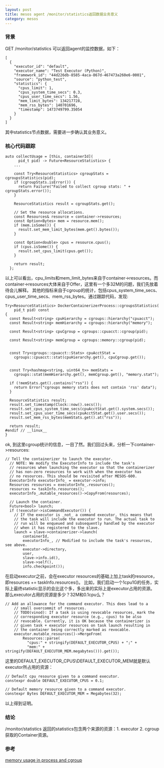 ```yaml
---
layout: post
title: mesos agent /monitor/statistics返回数据业务意义
category: mesos
---
```


### 背景
GET /monitor/statistics 可以返回agent的监控数据，如下：

```
[
  {
    "executor_id": "default",
    "executor_name": "Test Executor (Python)",
    "framework_id": "44d226db-8585-4aca-867d-467473a260e6-0001",
    "source": "python_test",
    "statistics": {
      "cpus_limit": 1,
      "cpus_system_time_secs": 0.3,
      "cpus_user_time_secs": 1.56,
      "mem_limit_bytes": 134217728,
      "mem_rss_bytes": 140701696,
      "timestamp": 1473749799.35054
    }
  }
]
```
其中statistics节点数据，需要进一步确认其业务意义。

### 核心代码跟踪

```
auto collectUsage = [this, containerId](
      pid_t pid) -> Future<ResourceStatistics> {
    ...

    const Try<ResourceStatistics> cgroupStats = cgroupsStatistics(pid);
    if (cgroupStats.isError()) {
      return Failure("Failed to collect cgroup stats: " + cgroupStats.error());
    }

    ResourceStatistics result = cgroupStats.get();

    // Set the resource allocations.
    const Resources& resource = container->resources;
    const Option<Bytes> mem = resource.mem();
    if (mem.isSome()) {
      result.set_mem_limit_bytes(mem.get().bytes());
    }

    const Option<double> cpus = resource.cpus();
    if (cpus.isSome()) {
      result.set_cpus_limit(cpus.get());
    }

    return result;
  };
```
以上可以看出，cpu_limits和mem_limit_bytes来自于container->resources。而container->resources大体来自于Offer，这里有一个多32M的问题，我们先放着待会儿解释。
其他的指标来自于cgroup的统计，包括cpus_system_time_secs、cpus_user_time_secs、mem_rss_bytes。通过跟踪代码，发现:

```
Try<ResourceStatistics> DockerContainerizerProcess::cgroupsStatistics(
    pid_t pid) const
{
  const Result<string> cpuHierarchy = cgroups::hierarchy("cpuacct");
  const Result<string> memHierarchy = cgroups::hierarchy("memory");

  const Result<string> cpuCgroup = cgroups::cpuacct::cgroup(pid);
 
  const Result<string> memCgroup = cgroups::memory::cgroup(pid);


  const Try<cgroups::cpuacct::Stats> cpuAcctStat =
    cgroups::cpuacct::stat(cpuHierarchy.get(), cpuCgroup.get());


  const Try<hashmap<string, uint64_t>> memStats =
    cgroups::stat(memHierarchy.get(), memCgroup.get(), "memory.stat");

  if (!memStats.get().contains("rss")) {
    return Error("cgroups memory stats does not contain 'rss' data");
  }

  ResourceStatistics result;
  result.set_timestamp(Clock::now().secs());
  result.set_cpus_system_time_secs(cpuAcctStat.get().system.secs());
  result.set_cpus_user_time_secs(cpuAcctStat.get().user.secs());
  result.set_mem_rss_bytes(memStats.get().at("rss"));

  return result;
#endif // __linux__
}
```
ok, 到这里cgroup统计的信息，一目了然。我们回过头来，分析一下container->resources:

```
// Tell the containerizer to launch the executor.
  // NOTE: We modify the ExecutorInfo to include the task's
  // resources when launching the executor so that the containerizer
  // has non-zero resources to work with when the executor has
  // no resources. This should be revisited after MESOS-600.
  ExecutorInfo executorInfo_ = executor->info;
  Resources resources = executorInfo_.resources();
  resources += taskInfo.resources();
  executorInfo_.mutable_resources()->CopyFrom(resources);

  // Launch the container.
  Future<bool> launch;
  if (!executor->isCommandExecutor()) {
    // If the executor is _not_ a command executor, this means that
    // the task will include the executor to run. The actual task to
    // run will be enqueued and subsequently handled by the executor
    // when it has registered to the slave.
    launch = slave->containerizer->launch(
        containerId,
        executorInfo_, // Modified to include the task's resources, see above.
        executor->directory,
        user,
        slave->info.id(),
        slave->self(),
        info.checkpoint());
```
在启动executor之前，会在executor resources的基础上加上task的resource，即resources += taskInfo.resources()。
比如，我们启动一个1cpu1G的任务，实际上最终statistic显示的会比这个多，多出来的实际上是executor占用的资源。
那么executor占用的资源是多少？32M和0.1cpu么？

```
// Add an allowance for the command executor. This does lead to a
    // small overcommit of resources.
    // TODO(vinod): If a task is using revocable resources, mark the
    // corresponding executor resource (e.g., cpus) to be also
    // revocable. Currently, it is OK because the containerizer is
    // given task + executor resources on task launch resulting in
    // the container being correctly marked as revocable.
    executor.mutable_resources()->MergeFrom(
        Resources::parse(
          "cpus:" + stringify(DEFAULT_EXECUTOR_CPUS) + ";" +
          "mem:" + stringify(DEFAULT_EXECUTOR_MEM.megabytes())).get());
```
这里的DEFAULT_EXECUTOR_CPUS\DEFAULT_EXECUTOR_MEM就是默认executor所占用的资源：

```
// Default cpu resource given to a command executor.
constexpr double DEFAULT_EXECUTOR_CPUS = 0.1;

// Default memory resource given to a command executor.
constexpr Bytes DEFAULT_EXECUTOR_MEM = Megabytes(32);
```
以上得到证明。

### 结论
/monitor/statistics 返回的statistics包含两个来源的资源：1. executor 2. cgroup获取的Container资源。

### 参考
[memory usage in process and cgroup](http://hustcat.github.io/memory-usage-in-process-and-cgroup/)


